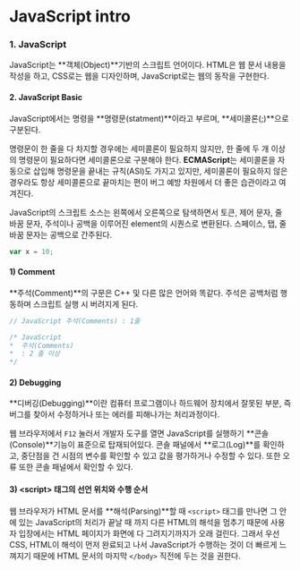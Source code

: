 # JavaScript intro

### 1. JavaScript

JavaScript는 **객체\(Object\)**기반의 스크립트 언어이다. HTML은 웹 문서 내용을 작성을 하고, CSS로는 웹을 디자인하며, JavaScript로는 웹의 동작을 구현한다. 

#### 2. JavaScript Basic

JavaScript에서는 명령을 **명령문\(statment\)**이라고 부르며, **세미콜론\(;\)**으로 구분된다.

명령문이 한 줄을 다 차지할 경우에는 세미콜론이 필요하지 않지만, 한 줄에 두 개 이상의 명령문이 필요하다면 세미콜론으로 구분해야 한다. **ECMAScript**는 세미콜론을 자동으로 삽입해 명령문을 끝내는 규칙\(ASI\)도 가지고 있지만, 세미콜론이 필요하지 않은 경우라도 항상 세미콜론으로 끝마치는 편이 버그 예방 차원에서 더 좋은 습관이라고 여겨진다.

JavaScript의 스크립트 소스는 왼쪽에서 오른쪽으로 탐색하면서 토큰, 제어 문자, 줄 바꿈 문자, 주석이나 공백을 이루어진 element의 시퀀스로 변환된다. 스페이스, 탭,  줄 바꿈 문자는 공백으로 간주된다.

```javascript
var x = 10;
```

#### 1\) Comment

**주석\(Comment\)**의 구문은 C++ 및 다른 많은 언어와 똑같다. 주석은 공백처럼 행동하며 스크립트 실행 시 버려지게 된다.

```javascript
// JavaScript 주석(Comments) : 1줄

/* JavaScript
*  주석(Comments)
*  : 2 줄 이상
*/
```

#### 2\) Debugging

**디버깅\(Debugging\)**이란 컴퓨터 프로그램이나 하드웨어 장치에서 잘못된 부분, 즉 버그를 찾아서 수정하거나 또는 에러를 피해나가는 처리과정이다. 

웹 브라우저에서 `F12` 눌러서 개발자 도구를 열면 JavaScript를 실행하기 **콘솔\(Console\)**기능이 표준으로 탑재되어있다.  콘솔 패널에서 **로그\(Log\)**를 확인하고, 중단점을 건 시점의 변수를 확인할 수 있고 값을 평가하거나 수정할 수 있다. 또한 오류 또한 콘솔 패널에서 확인할 수 있다.

#### 3\) &lt;script&gt; 태그의 선언 위치와 수행 순서

웹 브라우저가 HTML 문서를 **해석\(Parsing\)**할 때 `<script>` 태그를 만나면 그 안에 있는 JavaScript의 처리가 끝날 때 까지 다른 HTML의 해석을 멈추기 때문에 사용자 입장에서는 HTML 페이지가 화면에 다 그려지기까지가 오래 걸린다. 그래서 우선 CSS, HTML이 해석이 먼저 완료되고 나서 JavaScript가 수행하는 것이 더 빠르게 느껴지기 때문에 HTML 문서의 마지막 `</body>` 직전에 두는 것을 권한다.





